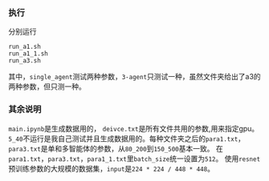 ### 执行
分别运行 
```
run_a1.sh
run_a1_1.sh
run_a3.sh
```
其中，```single_agent```测试两种参数，```3-agent```只测试一种，虽然文件夹给出了a3的两种参数，但只测一种。
### 其余说明
```main.ipynb```是生成数据用的， ```deivce.txt```是所有文件共用的参数,用来指定gpu。
```5_40```不运行是我自己测试并且生成数据用的。每种文件夹之后的```para1.txt```， ```para3.txt```是单和多智能体的参数，从```80_200```到```150_500```基本一致。
在```para1.txt```，```para3.txt```，```para1_1.txt```里```batch_size```统一设置为```512```。
使用```resnet```预训练参数的大规模的数据集，```input```是```224 * 224 / 448 * 448```。
